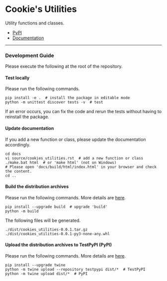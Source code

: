 # Cookie's Utilities

Utility functions and classes.

<!-- - [TestPyPI](https://test.pypi.org/project/cookies-utilities/) -->
- [PyPI](https://pypi.org/project/cookies-utilities/)
- [Documentation](https://cookies-utilities.readthedocs.io/en/latest/index.html)

---

### Development Guide

Please execute the following at the root of the repository.

#### Test locally

Please run the following commands.

```
pip install -e .  # install the package in editable mode
python -m unittest discover tests -v  # test
```
If an error occurs, you can fix the code and rerun the tests without having to reinstall the package.

#### Update documentation

If you add a new function or class, please update the documentation accordingly.

```
cd docs
vi source/cookies_utilities.rst  # add a new function or class
./make.bat html  # or 'make html' (not on Windows)
# Please open 'docs/build/html/index.html' in your browser and check the content.
cd ..
```

#### Build the distribution archives

Please run the following commands. More details are [here](https://packaging.python.org/en/latest/tutorials/packaging-projects/#generating-distribution-archives).

```
pip install --upgrade build  # upgrade 'build'
python -m build
```

The following files will be generated.

```
./dist/cookies_utilities-0.0.1.tar.gz
./dist/cookies_utilities-0.0.1-py3-none-any.whl
```

#### Upload the distribution archives to TestPyPI (PyPI)

Please run the following commands. More details are [here](https://packaging.python.org/en/latest/tutorials/packaging-projects/#uploading-the-distribution-archives).

```
pip install --upgrade twine
python -m twine upload --repository testpypi dist/*  # TestPyPI
python -m twine upload dist/*  # PyPI
```

